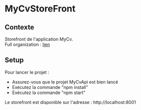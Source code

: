 # MyCvStoreFront

## Contexte

Storefront de l'application MyCv.  
Full organization : [lien](https://github.com/EFREi-Renforcement-Js-groupe-TDA)

## Setup

Pour lancer le projet : 
- Assurez-vous que le projet MyCvApi est bien lancé
- Exécutez la commande "npm install"
- Exécutez la commande "npm start"

Le storefront est disponible sur l'adresse : http://localhost:8001

